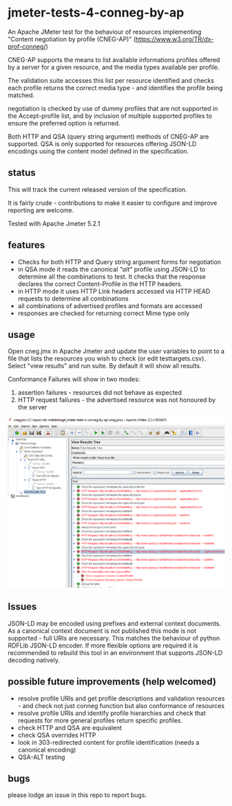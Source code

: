 # jmeter-tests-4-conneg-by-ap
An Apache JMeter test for the behaviour of resources implementing "Content negotiation by profile (CNEG-AP)" (https://www.w3.org/TR/dx-prof-conneg/)

CNEG-AP supports the means to list available informations profiles offered by a server for a given resource, and the media types available per profile. 

The validation suite accesses this list per resource identified and checks each profile returns the correct media type - and identifies the profile being matched.

negotiation is checked by use of dummy profiles that are not supported in the Accept-profile list, and by inclusion of multiple supported profiles to ensure the preferred option is returned.

Both HTTP and QSA (query string argument) methods of CNEG-AP are supported. QSA is only supported for resources offering JSON-LD encodings using the content model defined in the specification. 

## status
This will track the current released version of the specification.

It is fairly crude - contributions to make it easier to configure and improve reporting are welcome.

Tested with Apache Jmeter 5.2.1

## features
* Checks for both HTTP and Query string argument forms for negotiation
* in QSA mode it reads the canonical *"alt"* profile using JSON-LD to determine all the combinations to test. It checks that the response declares the correct Content-Profile in the HTTP headers.
* in HTTP mode it uses HTTP Link headers accessed via HTTP HEAD requests to determine all combinations
* all combinations of advertised profiles and formats are accessed
* responses are checked for returning correct Mime type only


## usage
Open cneg.jmx in Apache Jmeter and update the user variables to point to a file that lists the resources you wish to check (or edit testtargets.csv). Select "view results" and run suite. By default it will show all results. 

Conformance Failures will show in two modes:
1) assertion failures - resources did not behave as expected
2) HTTP request failures - the advertised resource was not honoured by the server

![](Results.PNG)

## Issues
JSON-LD may be encoded using prefixes and external context documents. As a canonical context document is not published this mode is not supported - full URIs are necessary.  This matches the behaviour of python RDFLib JSON-LD encoder. If more flexible options are required it is recommended to rebuild this tool in an environment that supports JSON-LD decoding natively.

## possible future improvements (help welcomed)
* resolve profile URIs and get profile descriptions and validation resources - and check not just conneg function but also conformance of resources
* resolve profile URIs and identify profile hierarchies and check that requests for more general profiles return specific profiles.
* check HTTP and QSA are equivalent
* check QSA overrides HTTP
* look in 303-redirected content for profile identification (needs a canonical encoding)
* QSA-ALT testing

## bugs
please lodge an issue in this repo to report bugs.
